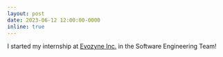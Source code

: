 ```yaml
---
layout: post
date: 2023-06-12 12:00:00-0000
inline: true
---
```


I started my internship at <a href="https://www.evozyne.com/">Evozyne Inc.</a> in the Software Engineering Team!
